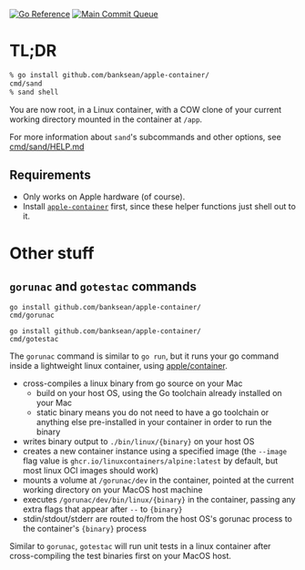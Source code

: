 [![Go Reference](https://pkg.go.dev/badge/github.com/banksean/apple-container.svg)](https://pkg.go.dev/github.com/banksean/apple-container) 
[![Main Commit Queue](https://github.com/banksean/apple-container/actions/workflows/queue-main.yml/badge.svg)](https://github.com/banksean/apple-container/actions/workflows/queue-main.yml)

# TL;DR

```sh
% go install github.com/banksean/apple-container/
cmd/sand
% sand shell
```

You are now root, in a Linux container, with a COW clone of your current working directory mounted in the container at `/app`.

For more information about `sand`'s subcommands and other options, see [cmd/sand/HELP.md](./cmd/sand/HELP.md)

## Requirements
- Only works on Apple hardware (of course).
- Install [`apple-container`](https://github.com/apple/container) first, since these helper functions just shell out to it. 

# Other stuff
## `gorunac` and `gotestac` commands
```
go install github.com/banksean/apple-container/
cmd/gorunac

go install github.com/banksean/apple-container/
cmd/gotestac
```

The `gorunac` command is similar to `go run`, but it runs your go command inside a lightweight linux container, using [apple/container](https://github.com/apple/container).

- cross-compiles a linux binary from go source on your Mac
  - build on your host OS, using the Go toolchain already installed on your Mac
  - static binary means you do not need to have a go toolchain or anything else pre-installed in your container in order to run the binary
- writes binary output to `./bin/linux/{binary}` on your host OS
- creates a new container instance using a specified image (the `--image` flag value is `ghcr.io/linuxcontainers/alpine:latest` by default, but most linux OCI images should work)
- mounts a volume at `/gorunac/dev` in the container, pointed at the current working directory on your MacOS host machine
- executes `/gorunac/dev/bin/linux/{binary}` in the container, passing any extra flags that appear after `--` to `{binary}`
- stdin/stdout/stderr are routed to/from the host OS's gorunac process to the container's `{binary}` process

Similar to `gorunac`, `gotestac` will run unit tests in a linux container after cross-compiling the test binaries first on your MacOS host.  
